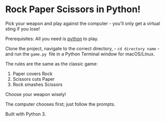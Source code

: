 # Rock Paper Scissors in Python!

Pick your weapon and play against the computer - you'll only get a virtual sting if you lose!

Prerequisites: All you need is [python](python3)  to play.

Clone the project, navigate to the correct directory, - ```cd directory name``` - and run the ```game.py ```file in a Python Terminal window for macOS/Linux.

The rules are the same as the classic game:
1. Paper covers Rock
2. Scissors cuts Paper
3. Rock smashes Scissors

Choose your weapon wisely!

The computer chooses first; just follow the prompts.

Built with Python 3.